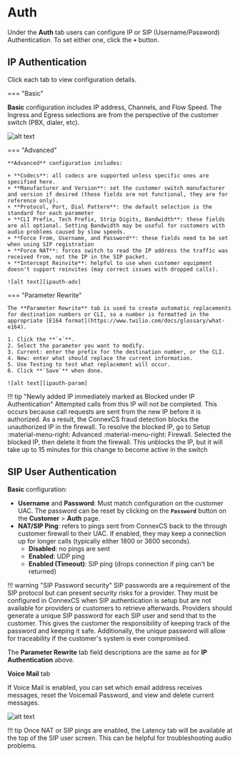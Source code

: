 # Auth
Under the **Auth** tab users can configure IP or SIP (Username/Password) Authentication. To set either one, click the **`+`** button.
 
 
## IP Authentication
Click each tab to view configuration details.

=== "Basic"

**Basic** configuration includes IP address, Channels, and Flow Speed. The Ingress and Egress selections are from the perspective of the customer switch (PBX, dialer, etc). 

![alt text][ipauth-basic]

=== "Advanced"

```
**Advanced** configuration includes:

+ **Codecs**: all codecs are supported unless specific ones are specified here.
+ **Manufacturer and Version**: set the customer switch manufacturer and version if desired (these fields are not functional, they are for reference only).
+ **Protocol, Port, Dial Pattern**: the default selection is the standard for each parameter
+ **CLI Prefix, Tech Prefix, Strip Digits, Bandwidth**: these fields are all optional. Setting Bandwidth may be useful for customers with audio problems caused by slow speeds.
+ **Force From, Username, and Password**: these fields need to be set when using SIP registration
+ **Force NAT**: forces switch to read the IP address the traffic was received from, not the IP in the SIP packet.
+ **Intercept Reinvite**: helpful to use when customer equipment doesn't support reinvites (may correct issues with dropped calls). 

![alt text][ipauth-adv]
```


=== "Parameter Rewrite"

```
The **Parameter Rewrite** tab is used to create automatic replacements for destination numbers or CLI, so a number is formatted in the appropriate [E164 format](https://www.twilio.com/docs/glossary/what-e164). 

1. Click the **`+`**.
2. Select the parameter you want to modify.
3. Current: enter the prefix for the destination number, or the CLI.
4. New: enter what should replace the current information.
5. Use Testing to test what replacement will occur.
6. Click **`Save`** when done. 

![alt text][ipauth-param]
```


!!! tip "Newly added IP immediately marked as Blocked under IP Authentication"
    Attempted calls from this IP will not be completed. This occurs because call requests are sent from the new IP before it is authorized. As a result, the ConnexCS fraud detection blocks the unauthorized IP in the firewall. To resolve the blocked IP, go to Setup :material-menu-right: Advanced :material-menu-right: Firewall. Selected the blocked IP, then delete it from the firewall. This unblocks the IP, but it will take up to 15 minutes for this change to become active in the switch 








## SIP User Authentication

**Basic** configuration: 

+ **Username** and **Password**: Must match configuration on the customer UAC. The password can be reset by clicking on the **`Password`** button on the **Customer** > **Auth** page. 
+ **NAT/SIP Ping**: refers to pings sent from ConnexCS back to the through customer firewall to their UAC. If enabled, they may keep a connection up for longer calls (typically either 1800 or 3600 seconds).
   + **Disabled**: no pings are sent
   + **Enabled**: UDP ping
   + **Enabled (Timeout)**: SIP ping (drops connection if ping can't be returned)

!!! warning "SIP Password security"
    SIP passwords are a requirement of the SIP protocol but can present security risks for a provider. They must be configured in ConnexCS when SIP authentication is setup but are not available for providers or customers to retrieve afterwards. Providers should generate a unique SIP password for each SIP user and send that to the customer. This gives the customer the responsibility of keeping track of the password and keeping it safe. Additionally, the unique password will allow for traceability if the customer's system is ever compromised. 

The **Parameter Rewrite** tab field descriptions are the same as for **IP Authentication** above.

**Voice Mail** tab

If Voice Mail is enabled, you can set which email address receives messages, reset the Voicemail Password, and view and delete current messages. 

![alt text][voicemail]

!!! tip
    Once NAT or SIP pings are enabled, the Latency tab will be available at the top of the SIP user screen. This can be helpful for troubleshooting audio problems. 

[ipauth-basic]: /customer/img/ipauth-basic.png "Edit Switch Basic"
[ipauth-adv]: /customer/img/ipauth-adv.png "Edit Switch Advance"
[ipauth-param]: /customer/img/ipauth-param.png "Edit Switch Parameters"
[voicemail]: /customer/img/voicemail.png "Voicemail"
